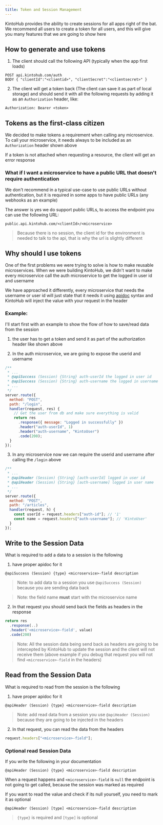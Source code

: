 ```yaml
---
title: Token and Session Management
---
```


KintoHub provides the ability to create sessions for all apps right of the bat. We recommend all users to create a token for all users, and this will give you many features that we are going to show here

## How to generate and use tokens

1.  The client should call the following API (typically when the app first loads)

```
POST api.kintohub.com/auth
BODY { "clientId":"<clientid>", "clientSecret":"<clientsecret>" }
```

2.  The client will get a token back (The client can save it as part of local storage) and should send it with all the following requests by adding it as an `Authorization` header, like:

```
Authorization: Bearer <token>
```

## Tokens as the first-class citizen

We decided to make tokens a requirement when calling any microservice. To call your microservice, it needs always to be included as an `Authorization` header shown above

If a token is not attached when requesting a resource, the client will get an error response

### What if I want a microservice to have a public URL that doesn't require authentication

We don't recommend in a typical use-case to use public URLs without authentication, but it is required in some apps to have public URLs (any webhooks as an example)

The answer is yes we do support public URLs, to access the endpoint you can use the following URL:

```
public.api.kintohub.com/<clientId>/<microservice>
```

> Because there is no session, the client id for the environment is needed to talk to the api, that is why the url is slightly different

## Why should I use tokens

One of the first problems we were trying to solve is how to make reusable microservices. When we were building KintoHub, we didn't want to make every microservice call the auth microservice to get the logged in user id and username

We have approached it differently, every microservice that needs the username or user id will just state that it needs it using [apidoc](apidoc.md) syntax and KintoHub will inject the value with your request in the header

### Example:

I'll start first with an example to show the flow of how to save/read data from the session

1.  the user has to get a token and send it as part of the authorization header like shown above

2.  In the auth microservice, we are going to expose the userid and username

```javascript
/**
 * ...
 * @apiSuccess (Session) {String} auth-userId the logged in user id
 * @apiSuccess (Session) {String} auth-username the logged in username
 * ...
 */
server.route({
  method: "POST",
  path: "/login",
  handler(request, res) {
    // Get the user from db and make sure everything is valid
    return res
      .response({ message: "Logged in successfully" })
      .header("auth-userId", 1)
      .header("auth-username", "KintoUser")
      .code(200);
  }
});
```

3.  In any microservice now we can require the userid and username after calling the `/login` above

```javascript
/**
 * ...
 * @apiHeader (Session) {String} [auth-userId] logged in user id
 * @apiHeader (Session) {String} [auth-username] logged in user name
 * ...
 */
server.route({
  method: "POST",
  path: "/articles",
  handler(request, h) {
    const userId = request.headers["auth-id"]; // '1'
    const name = request.headers["auth-username"]; // 'KintoUser'
  }
});
```

## Write to the Session Data

What is required to add a data to a session is the following

1.  have proper apidoc for it

```
@apiSuccess (Session) {type} <microservice>-field description
```

> Note: to add data to a session you use `@apiSuccess (Session)` because you are sending data back

> Note: the field name **must** start with the microservice name

2.  In that request you should send back the fields as headers in the response

```javascript
return res
  .response(..)
  .header('<microservice>-field', value)
  .code(200)
```

> Note: All the session data being send back as headers are going to be intercepted by KintoHub to update the session and the client will not receive them (above example if you debug that request you will not find `<microservice>-field` in the headers)

## Read from the Session Data

What is required to read from the session is the following

1.  have proper apidoc for it

```
@apiHeader (Session) {type} <microservice>-field description
```

> Note: add read data from a session you use `@apiHeader (Session)` because they are going to be injected in the headers

2.  In that request, you can read the data from the headers

```javascript
request.headers["<microservice>-field"];
```

###  Optional read Session Data

If you write the following in your documentation
```
@apiHeader (Session) {type} <microservice>-field description
```

When a request happens and `<microservice>-field` is `null` the endpoint is not going to get called, because the session was marked as required


If you want to read the value and check if its null yourself, you need to mark it as optional
```
@apiHeader (Session) [type] <microservice>-field description
```

> `{type}` is required and `[type]` is optional
